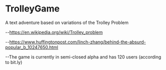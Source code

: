 # TrolleyGame
A text adventure based on variations of the Trolley Problem

--https://en.wikipedia.org/wiki/Trolley_problem

--https://www.huffingtonpost.com/linch-zhang/behind-the-absurd-popular_b_10247650.html

--The game is currently in semi-closed alpha and has 120 users (according to bit.ly)
